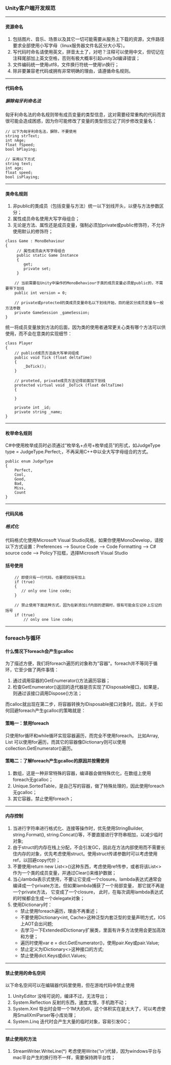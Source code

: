
### Unity客户端开发规范

----
#### 资源命名
1. 包括图片、音乐、场景以及其它一切可能需要从服务上下载的资源，文件路径要求全部使用小写字母（linux服务器文件名区分大小写）。
1. 写代码时命名请使用英文，拼音太土了，对吧？注释可以使用中文，但切记在注释尾部加上英文空格，否则有极大概率引起unity3d编译错误；
1. 文件编码统一使用utf8，文件换行符统一使用\n换行；
1. 除非要兼容老代码或拥有非常明确的理由，请遵循命名规则。

----
#### 代码命名
##### 摒除匈牙利命名法
匈牙利命名法的命名规则带有成员变量的类型信息，这对需要经常重构的代码而言很可能会造成困惑，因为你可能修改了变量的类型但忘记了同步修改变量名：

```
// 以下为匈牙利命名法，摒除，不要使用
string strText;
int nAge;
float fSpeed;
bool bPlaying;

// 采用以下方式
string text;
int age;
float speed;
bool isPlaying;
```

----
#### 类命名规则
1. 非public的类成员（包括变量与方法）统一以下划线开头，以便与方法参数区分；
1. 属性成员命名使用大写字母组合；
1. 无论是方法、属性还是成员变量，强制必须加private或public修饰符，不允许使用默认的修饰符；

```
class Game : MonoBehaviour
{
     // 属性成员由大写字母组合
     public static Game Instance
     {
        get;
        private set;
     }

    // 当前需要在Unity中操作的MonoBehaviour子类的成员变量必须是public的，不需要带下划线
    public int version = 0;

    // private或protected的类成员变量命名以下划线开始，目的是区分成员变量与一般方法参数
    private GameSession _gameSession;
}

```

统一将成员变量放到方法的后面，因为类的使用者通常更关心类有哪个方法可以供使用，而不会在意类的实现细节：
```
class Player
{
    // publicd成员方法由大写单词组成
    public void Tick (float deltaTime)
    {
        _DoTick();
    }

    // proteted, private成员方法记得前面加下划线
    protected virtual void _DoTick (float deltaTime)
    {

    }

    private int _id;
    private string _name;
}
```

----
#### 枚举命名规则
C#中使用枚举成员时必须通过“枚举名+点号+枚举成员”的形式，如JudgeType type = JudgeType.Perfect;，不再采用C++中以全大写字母组合的方式。
```
public enum JudgeType
{
    Perfect,
    Cool,
    Good,
    Bad,
    Miss,
    Count
}
```

----
#### 代码风格
##### 格式化
代码格式化使用Microsoft Visual Studio风格，如果你使用MonoDevelop，请按以下方式设置：Preferences --> Source Code --> Code Formatting --> C# source code --> Policy下拉框，选择Microsoft Visual Studio

#### 括号使用
```
    // 即使只有一行代码，也要把双括号加上
    if (true)
    {
       // only one line code;
    }

    // 禁止使用下面这种方式，因为在新添加if内部的逻辑时，很有可能会忘记补上忘记的括号
    if (true)
        // only one line code;
```

----
### foreach与循环
#### 什么情况下foreach会产生gcalloc
为了描述方便，我们将foreach遍历的对象称为"容器"。foreach并不等同于循环，它至少做了两件事情：
1. 通过调用容器的GetEnumerator()方法遍历容器；
1. 检查GetEnumerator()返回的迭代器是否实现了IDisposable接口，如果是，则通过该接口调用Dispose()方法；

而calloc就出现在第二步，将容器转换为IDisposable接口对象时。因此，关于如何回避foreach产生gcalloc的策略就是：

#### 策略一：禁用foreach
只使用for循环和while循环实现容器遍历，而完全不使用foreach。
比如Array, List 可以使用for遍历，而其它的容器像Dictionary则可以使用collection.GetEnumerator()遍历。

#### 策略二：了解foreach产生gcalloc的原因并按需使用
1. 数组，这是一种非常特殊的容器，编译器会做特殊优化，在数组上使用foreach无gcalloc；
2. Unique.SortedTable，是自己写的容器，做了特殊处理的，因此使用foreach无gcalloc；
3. 其它容器，禁止使用foreach；

----
#### 内存控制

1. 当进行字符串进行格式化、连接等操作时，优先使用StringBuilder, string.Format(), string.Concat()等，不要直接进行字符串相加，以减少临时对象;
1. 由于struct的内存在栈上分配，不会引发GC，因此在方法内部使用而不需要长住内存的对象，优先考虑使用struct。使用struct传递参数时可以考虑使用ref，以回避copy代价；
1. 不要使用return new List<>()这种东西，考虑使用ref传参，或者将该List<>作为一个类的成员变量，并通过Clear()来维护数据；
1. 当心lambda表示式使用，不要让它变成一个closure。lambda表达式通常会编译成一个private方法，但如果lambda捕获了一个局部变量， 那它就不再是一个private方法， 它变成了一个closure， 此时，在每次调用lambda表达式的时候都会生成一个delegate对象；
1. 使用Dictionary时：
    - 禁止使用foreach遍历，理由不再重述；
    - 不要使用Dictionary<int, Cache<T>>这种泛型内套泛型的变量声明方式，IOS上AOT会出问题;
    - 去学习一下ExtendedIDictionary扩展类，里面有许多方法使用会更加高效和方便；
    - 遍历时使用var e = dict.GetEnumerator()，使用pair.Key或pair.Value;
    - 禁止定义为IDictionary<>这种接口的方式;
    - 禁止使用dict.Keys或dict.Values;

----
#### 禁止使用的命名空间
以下命名空间可以在编辑器代码里使用，但在游戏代码中禁止使用
1. UnityEditor            没啥可说的，编译不过，无法导出；
1. System.Reflection    反射的东西，速度太慢，手机跑不动；
1. System.Xml            导出时会带一个1M大的dll，这个体积实在是太大了，可以考虑使用SmallXmlParser等小库处理；
1. System.Linq            迭代时会产生大量的临时对象，容易引发GC；

----
#### 禁止使用的方法
1. StreamWriter.WriteLine(*)        考虑使用Write('\n')代替，因为windows平台与mac平台产生的换行符不一样，需要保持跨平台性；

